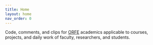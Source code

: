 ```yaml
---
title: Home
layout: home
nav_order: 0
---
```


Code, comments, and clips for [ORFE](https://orfe.princeton.edu) academics applicable to courses, projects, and daily work of faculty, researchers, and students.
